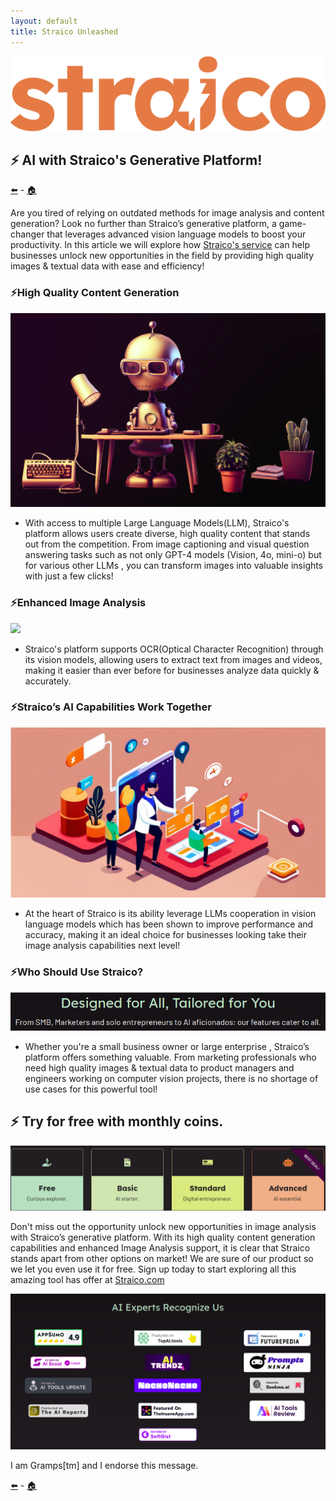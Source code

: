 ```yaml
---
layout: default
title: Straico Unleashed
---
```

![](/assets/attachment/114183ca7996409ada1d2c61659b2b23.png)
## ⚡ AI with Straico's Generative Platform!

[⬅️](/blog) - [🏠](/) 

Are you tired of relying on outdated methods for image analysis and content generation? Look no further than Straico’s generative platform, a game-changer that leverages advanced vision language models to boost your productivity. In this article we will explore how [Straico's service](https://www.straico.com) can help businesses unlock new opportunities in the field by providing high quality images & textual data with ease and efficiency!

### ⚡High Quality Content Generation 

![](/assets/attachment/06d4d510beaff94905eb9652089c1e83.png)

- With access to multiple Large Language Models(LLM), Straico's platform allows users create diverse, high quality content that stands out from the competition. From image captioning and visual question answering tasks such as not only GPT-4 models (Vision, 4o, mini-o) but for various other LLMs , you can transform images into valuable insights with just a few clicks!

### ⚡Enhanced Image Analysis

![](/assets/attachment/c83ab1ec8f61056d48d999bf98d72849.png)

- Straico's platform supports OCR(Optical Character Recognition) through its vision models, allowing users to extract text from images and videos, making it easier than ever before for businesses analyze data quickly & accurately. 

### ⚡Straico’s AI Capabilities Work Together

![](/assets/attachment/aee7ce9936d536b55fd28e20654947e5.png)

- At the heart of Straico is its ability leverage LLMs cooperation in vision language models which has been shown to improve performance and accuracy, making it an ideal choice for businesses looking take their image analysis capabilities next level!

### ⚡Who Should Use Straico?

![](/assets/attachment/3e637f806f7da96c6eddab93a71186fe.png) 

- Whether you're a small business owner or large enterprise , Straico’s platform offers something valuable. From marketing professionals who need high quality images & textual data to product managers and engineers working on computer vision projects, there is no shortage of use cases for this powerful tool!

## ⚡ Try for free with monthly coins.

![](/assets/attachment/adb521b3889d10b2ec7cb89fabdfcc0e.png)

Don't miss out the opportunity unlock new opportunities in image analysis with Straico’s generative platform. With its high quality content generation capabilities and enhanced Image Analysis support, it is clear that Straico stands apart from other options on market! We are sure of our product so we let you even use it for free. Sign up today to start exploring all this amazing tool has offer at [Straico.com](https://straico.com)

![](/assets/attachment/b345afa1ecbce55b80bf6f12526e94cf.png)

I am Gramps[tm] and I endorse this message.

[⬅️](/blog) - [🏠](/)
